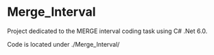 # Merge_Interval

Project dedicated to the MERGE interval coding task using C# .Net 6.0.

Code is located under ./Merge_Interval/
